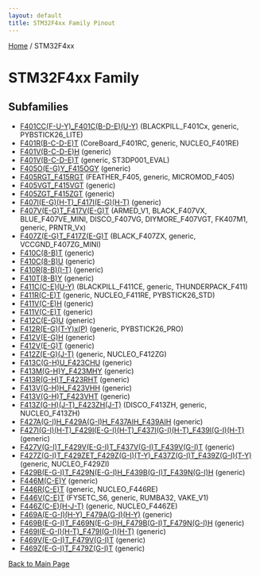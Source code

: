 ```yaml
---
layout: default
title: STM32F4xx Family Pinout
---
```


[Home](../index.md) / STM32F4xx

# STM32F4xx Family

## Subfamilies

- [F401CC(F-U-Y)_F401C(B-D-E)(U-Y)](F401CC(F-U-Y)_F401C(B-D-E)(U-Y)/pinout.md) (BLACKPILL_F401Cx, generic, PYBSTICK26_LITE)
- [F401R(B-C-D-E)T](F401R(B-C-D-E)T/pinout.md) (CoreBoard_F401RC, generic, NUCLEO_F401RE)
- [F401V(B-C-D-E)H](F401V(B-C-D-E)H/pinout.md) (generic)
- [F401V(B-C-D-E)T](F401V(B-C-D-E)T/pinout.md) (generic, ST3DP001_EVAL)
- [F405O(E-G)Y_F415OGY](F405O(E-G)Y_F415OGY/pinout.md) (generic)
- [F405RGT_F415RGT](F405RGT_F415RGT/pinout.md) (FEATHER_F405, generic, MICROMOD_F405)
- [F405VGT_F415VGT](F405VGT_F415VGT/pinout.md) (generic)
- [F405ZGT_F415ZGT](F405ZGT_F415ZGT/pinout.md) (generic)
- [F407I(E-G)(H-T)_F417I(E-G)(H-T)](F407I(E-G)(H-T)_F417I(E-G)(H-T)/pinout.md) (generic)
- [F407V(E-G)T_F417V(E-G)T](F407V(E-G)T_F417V(E-G)T/pinout.md) (ARMED_V1, BLACK_F407VX, BLUE_F407VE_MINI, DISCO_F407VG, DIYMORE_F407VGT, FK407M1, generic, PRNTR_Vx)
- [F407Z(E-G)T_F417Z(E-G)T](F407Z(E-G)T_F417Z(E-G)T/pinout.md) (BLACK_F407ZX, generic, VCCGND_F407ZG_MINI)
- [F410C(8-B)T](F410C(8-B)T/pinout.md) (generic)
- [F410C(8-B)U](F410C(8-B)U/pinout.md) (generic)
- [F410R(8-B)(I-T)](F410R(8-B)(I-T)/pinout.md) (generic)
- [F410T(8-B)Y](F410T(8-B)Y/pinout.md) (generic)
- [F411C(C-E)(U-Y)](F411C(C-E)(U-Y)/pinout.md) (BLACKPILL_F411CE, generic, THUNDERPACK_F411)
- [F411R(C-E)T](F411R(C-E)T/pinout.md) (generic, NUCLEO_F411RE, PYBSTICK26_STD)
- [F411V(C-E)H](F411V(C-E)H/pinout.md) (generic)
- [F411V(C-E)T](F411V(C-E)T/pinout.md) (generic)
- [F412C(E-G)U](F412C(E-G)U/pinout.md) (generic)
- [F412R(E-G)(T-Y)x(P)](F412R(E-G)(T-Y)x(P)/pinout.md) (generic, PYBSTICK26_PRO)
- [F412V(E-G)H](F412V(E-G)H/pinout.md) (generic)
- [F412V(E-G)T](F412V(E-G)T/pinout.md) (generic)
- [F412Z(E-G)(J-T)](F412Z(E-G)(J-T)/pinout.md) (generic, NUCLEO_F412ZG)
- [F413C(G-H)U_F423CHU](F413C(G-H)U_F423CHU/pinout.md) (generic)
- [F413M(G-H)Y_F423MHY](F413M(G-H)Y_F423MHY/pinout.md) (generic)
- [F413R(G-H)T_F423RHT](F413R(G-H)T_F423RHT/pinout.md) (generic)
- [F413V(G-H)H_F423VHH](F413V(G-H)H_F423VHH/pinout.md) (generic)
- [F413V(G-H)T_F423VHT](F413V(G-H)T_F423VHT/pinout.md) (generic)
- [F413Z(G-H)(J-T)_F423ZH(J-T)](F413Z(G-H)(J-T)_F423ZH(J-T)/pinout.md) (DISCO_F413ZH, generic, NUCLEO_F413ZH)
- [F427A(G-I)H_F429A(G-I)H_F437AIH_F439AIH](F427A(G-I)H_F429A(G-I)H_F437AIH_F439AIH/pinout.md) (generic)
- [F427I(G-I)(H-T)_F429I(E-G-I)(H-T)_F437I(G-I)(H-T)_F439I(G-I)(H-T)](F427I(G-I)(H-T)_F429I(E-G-I)(H-T)_F437I(G-I)(H-T)_F439I(G-I)(H-T)/pinout.md) (generic)
- [F427V(G-I)T_F429V(E-G-I)T_F437V(G-I)T_F439V(G-I)T](F427V(G-I)T_F429V(E-G-I)T_F437V(G-I)T_F439V(G-I)T/pinout.md) (generic)
- [F427Z(G-I)T_F429ZET_F429Z(G-I)(T-Y)_F437Z(G-I)T_F439Z(G-I)(T-Y)](F427Z(G-I)T_F429ZET_F429Z(G-I)(T-Y)_F437Z(G-I)T_F439Z(G-I)(T-Y)/pinout.md) (generic, NUCLEO_F429ZI)
- [F429B(E-G-I)T_F429N(E-G-I)H_F439B(G-I)T_F439N(G-I)H](F429B(E-G-I)T_F429N(E-G-I)H_F439B(G-I)T_F439N(G-I)H/pinout.md) (generic)
- [F446M(C-E)Y](F446M(C-E)Y/pinout.md) (generic)
- [F446R(C-E)T](F446R(C-E)T/pinout.md) (generic, NUCLEO_F446RE)
- [F446V(C-E)T](F446V(C-E)T/pinout.md) (FYSETC_S6, generic, RUMBA32, VAKE_V1)
- [F446Z(C-E)(H-J-T)](F446Z(C-E)(H-J-T)/pinout.md) (generic, NUCLEO_F446ZE)
- [F469A(E-G-I)(H-Y)_F479A(G-I)(H-Y)](F469A(E-G-I)(H-Y)_F479A(G-I)(H-Y)/pinout.md) (generic)
- [F469B(E-G-I)T_F469N(E-G-I)H_F479B(G-I)T_F479N(G-I)H](F469B(E-G-I)T_F469N(E-G-I)H_F479B(G-I)T_F479N(G-I)H/pinout.md) (generic)
- [F469I(E-G-I)(H-T)_F479I(G-I)(H-T)](F469I(E-G-I)(H-T)_F479I(G-I)(H-T)/pinout.md) (generic)
- [F469V(E-G-I)T_F479V(G-I)T](F469V(E-G-I)T_F479V(G-I)T/pinout.md) (generic)
- [F469Z(E-G-I)T_F479Z(G-I)T](F469Z(E-G-I)T_F479Z(G-I)T/pinout.md) (generic)


[Back to Main Page](../index.md)